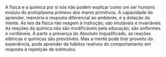 ﻿A física e a química por si sós não podem explicar como um ser humano evoluiu do protoplasma primevo dos mares primitivos. A capacidade de aprender, memória e resposta diferencial ao ambiente, é a dotação da mente. As leis da física não reagem à instrução; são imutáveis e invariáveis. As reações da química não são modificáveis pela educação; são uniformes e confiáveis. À parte a presença do Absoluto Inqualificado, as reações elétricas e químicas são previsíveis. Mas a mente pode tirar proveito da experiência, pode aprender de hábitos reativos do comportamento em resposta à repetição de estímulos.